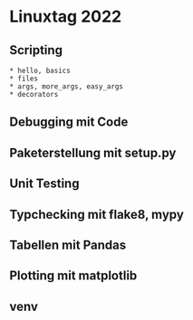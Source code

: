 # Linuxtag 2022

## Scripting
    * hello, basics
    * files
    * args, more_args, easy_args
    * decorators
## Debugging mit Code
## Paketerstellung mit setup.py
## Unit Testing
## Typchecking mit flake8, mypy
## Tabellen mit Pandas
## Plotting mit matplotlib
## venv


